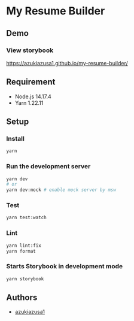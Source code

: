# My Resume Builder

## Demo

### View storybook

https://azukiazusa1.github.io/my-resume-builder/

## Requirement

- Node.js 14.17.4
- Yarn 1.22.11

## Setup

### Install

```bash
yarn
```

### Run the development server

```bash
yarn dev
# or
yarn dev:mock # enable mock server by msw
```

### Test

```bash
yarn test:watch
```

### Lint

```bash
yarn lint:fix
yarn format
```

### Starts Storybook in development mode

```bash
yarn storybook
```

## Authors

- [azukiazusa1](https://github.com/azukiazusa1)
